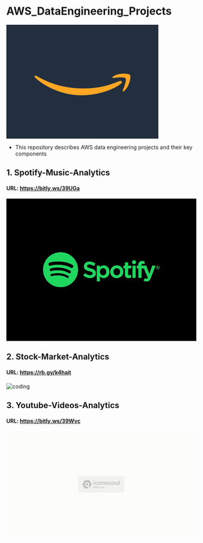 # AWS_DataEngineering_Projects
<img align="center" alt="coding" width="400" src="https://github.com/Shoaib9288/Study_Materials/blob/main/Images_GIF/Amazon%20Web%20Services.gif">

- This repository describes AWS data engineering projects and their key components

## 1. Spotify-Music-Analytics
#### URL: https://bitly.ws/39UGa
<img align="center" alt="coding" width="500" src="https://github.com/Shoaib9288/Study_Materials/blob/main/Images_GIF/Spotify.gif">

## 2. Stock-Market-Analytics
#### URL: https://rb.gy/k4hait
<img align="center" alt="coding" width="500" src="https://github.com/Shoaib9288/Study_Materials/blob/main/Images_GIF/Stock%20Market%20Analysis.gif">

## 3. Youtube-Videos-Analytics
#### URL: https://bitly.ws/39Wvc
<img align="center" alt="coding" width="500" src="https://github.com/Shoaib9288/Study_Materials/blob/main/Images_GIF/Youtube%20Video%20Analytics.gif">
